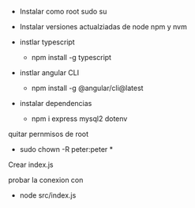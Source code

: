 - Instalar como  root
	sudo su

- Instalar versiones actualziadas de node npm y nvm
- instlar typescript
    - npm install -g typescript
- instlar angular CLI
    - npm install -g @angular/cli@latest
    
- instalar  dependencias

	- npm i express mysql2 dotenv
	
quitar pernmisos de root
 - sudo chown -R peter:peter *
	
Crear index.js

probar la conexion con
- node src/index.js 	
 
